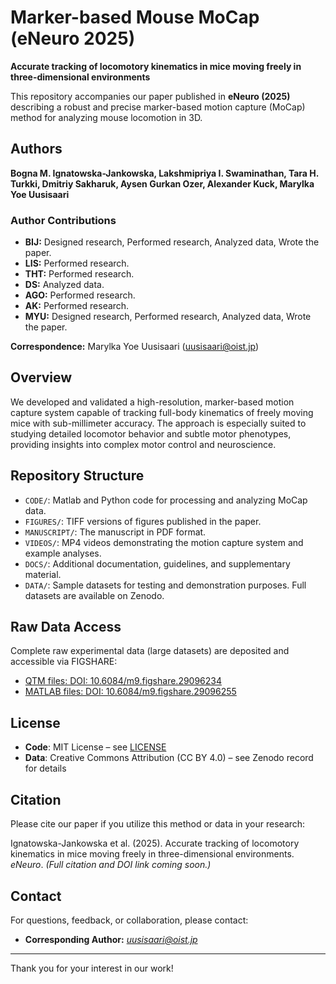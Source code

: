# Marker-based Mouse MoCap (eNeuro 2025)

**Accurate tracking of locomotory kinematics in mice moving freely in three-dimensional environments**

This repository accompanies our paper published in **eNeuro (2025)** describing a robust and precise marker-based motion capture (MoCap) method for analyzing mouse locomotion in 3D.

## Authors

**Bogna M. Ignatowska-Jankowska, Lakshmipriya I. Swaminathan, Tara H. Turkki, Dmitriy Sakharuk, Aysen Gurkan Ozer, Alexander Kuck, Marylka Yoe Uusisaari**

### Author Contributions
- **BIJ:** Designed research, Performed research, Analyzed data, Wrote the paper.
- **LIS:** Performed research.
- **THT:** Performed research.
- **DS:** Analyzed data.
- **AGO:** Performed research.
- **AK:** Performed research.
- **MYU:** Designed research, Performed research, Analyzed data, Wrote the paper.

**Correspondence:** Marylka Yoe Uusisaari (<uusisaari@oist.jp>)

## Overview

We developed and validated a high-resolution, marker-based motion capture system capable of tracking full-body kinematics of freely moving mice with sub-millimeter accuracy. The approach is especially suited to studying detailed locomotor behavior and subtle motor phenotypes, providing insights into complex motor control and neuroscience.



## Repository Structure

* `CODE/`: Matlab and Python code for processing and analyzing MoCap data.
* `FIGURES/`: TIFF versions of figures published in the paper.
* `MANUSCRIPT/`: The manuscript in PDF format.
* `VIDEOS/`: MP4 videos demonstrating the motion capture system and example analyses.
* `DOCS/`: Additional documentation, guidelines, and supplementary material.
* `DATA/`: Sample datasets for testing and demonstration purposes. Full datasets are available on Zenodo.

## Raw Data Access

Complete raw experimental data (large datasets) are deposited and accessible via FIGSHARE:
* [QTM files: DOI: 10.6084/m9.figshare.29096234](https://doi.org/10.6084/m9.figshare.29096234)
* [MATLAB files: DOI: 10.6084/m9.figshare.29096255](https://doi.org/10.6084/m9.figshare.29096255)

## License

* **Code**: MIT License – see [LICENSE](LICENSE)
* **Data**: Creative Commons Attribution (CC BY 4.0) – see Zenodo record for details

## Citation

Please cite our paper if you utilize this method or data in your research:

Ignatowska-Jankowska et al. (2025). Accurate tracking of locomotory kinematics in mice moving freely in three-dimensional environments. *eNeuro*. *(Full citation and DOI link coming soon.)*

## Contact

For questions, feedback, or collaboration, please contact:

* **Corresponding Author:** *uusisaari@oist.jp*

---

Thank you for your interest in our work!
